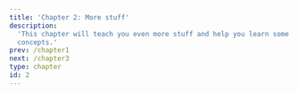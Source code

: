 ```yaml
---
title: 'Chapter 2: More stuff'
description:
  'This chapter will teach you even more stuff and help you learn some new
  concepts.'
prev: /chapter1
next: /chapter3
type: chapter
id: 2
---
```

